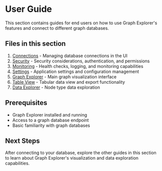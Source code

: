 # User Guide

This section contains guides for end users on how to use Graph Explorer's
features and connect to different graph databases.

## Files in this section

1. [Connections](connections.md) - Managing database connections in the UI
2. [Security](security.md) - Security considerations, authentication, and
   permissions
3. [Monitoring](monitoring.md) - Health checks, logging, and monitoring
   capabilities
4. [Settings](settings.md) - Application settings and configuration management
5. [Graph Explorer](graph-explorer.md) - Main graph visualization interface
6. [Table View](table-view.md) - Tabular data view and export functionality
7. [Data Explorer](data-explorer.md) - Node type data exploration

## Prerequisites

- Graph Explorer installed and running
- Access to a graph database endpoint
- Basic familiarity with graph databases

## Next Steps

After connecting to your database, explore the other guides in this section to
learn about Graph Explorer's visualization and data exploration capabilities.

